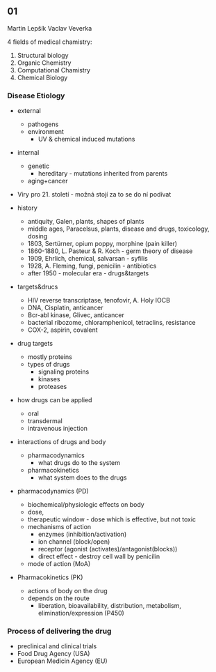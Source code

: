 ## 01
Martin Lepšík
Vaclav Veverka

4 fields of medical chamistry:  
1. Structural biology
2. Organic Chemistry
3. Computational Chamistry
4. Chemical Biology

### Disease Etiology
- external
  - pathogens
  - environment
    - UV & chemical induced mutations
- internal
  - genetic
    - hereditary - mutations inherited from parents
  - aging+cancer

- Viry pro 21. století - možná stojí za to se do ní podívat

- history
  - antiquity, Galen, plants, shapes of plants
  - middle ages, Paracelsus, plants, disease and drugs, toxicology, dosing
  - 1803, Sertürner, opium poppy, morphine (pain killer)
  - 1860-1880, L. Pasteur & R. Koch - germ theory of disease
  - 1909, Ehrlich, chemical, salvarsan - syfilis
  - 1928, A. Fleming, fungi, penicilin - antibiotics
  - after 1950 - molecular era - drugs&targets

- targets&drucs
  - HIV reverse transcriptase, tenofovir, A. Holy IOCB
  - DNA, Cisplatin, anticancer
  - Bcr-abl kinase, Glivec, anticancer
  - bacterial ribozome, chloramphenicol, tetraclins, resistance
  - COX-2, aspirin, covalent

- drug targets
  - mostly proteins
  - types of drugs
    - signaling proteins
    - kinases
    - proteases

- how drugs can be applied
  - oral
  - transdermal
  - intravenous injection

- interactions of drugs and body
  - pharmacodynamics
    - what drugs do to the system
  - pharmacokinetics
    - what system does to the drugs
- pharmacodynamics (PD)
  - biochemical/physiologic effects on body
  - dose,
  - therapeutic window - dose which is effective, but not toxic
  - mechanisms of action
    - enzymes (inhibition/activation)
    - ion channel (block/open)
    - receptor (agonist (activates)/antagonist(blocks))
    - direct effect - destroy cell wall by penicilin
  - mode of action (MoA)
  
- Pharmacokinetics (PK)
  - actions of body on the drug
  - depends on the route
    - liberation, bioavailability, distribution, metabolism, elimination/expression (P450)

### Process of delivering the drug
- preclinical and clinical trials
- Food Drug Agency (USA)
- European Medicin Agency (EU)